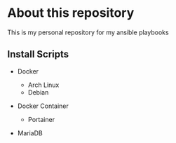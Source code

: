 # About this repository

This is my personal repository for my ansible playbooks


## Install Scripts
- Docker
  - Arch Linux
  - Debian

- Docker Container
  - Portainer

- MariaDB
